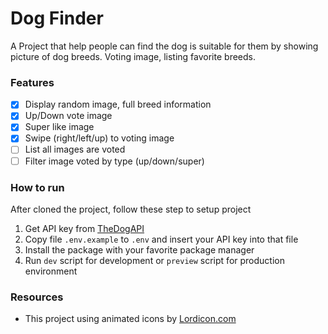 # Dog Finder

A Project that help people can find the dog is suitable for them by showing picture of dog breeds. Voting image, listing favorite breeds.

### Features

- [x] Display random image, full breed information
- [x] Up/Down vote image
- [x] Super like image
- [x] Swipe (right/left/up) to voting image
- [ ] List all images are voted
- [ ] Filter image voted by type (up/down/super)

### How to run

After cloned the project, follow these step to setup project

1. Get API key from [TheDogAPI](https://www.thedogapi.com)
2. Copy file `.env.example` to `.env` and insert your API key into that file
3. Install the package with your favorite package manager
4. Run `dev` script for development or `preview` script for production environment

### Resources

- This project using animated icons by <a href="https://lordicon.com/">Lordicon.com</a>

